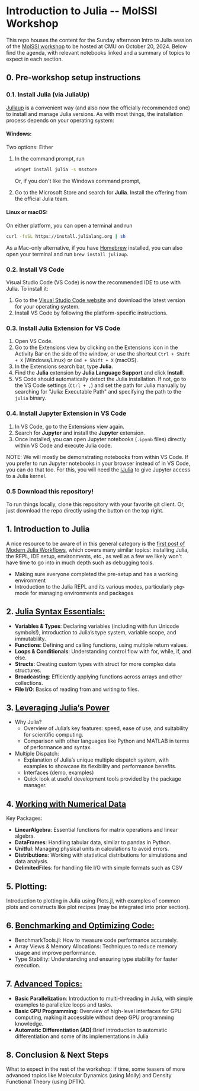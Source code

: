 # Introduction to Julia -- MolSSI Workshop

This repo houses the content for the Sunday afternoon Intro to Julia session of the [MolSSI workshop](https://juliamolsim.github.io/molssi_workshop/) to be hosted at CMU on October 20, 2024. Below find the agenda, with relevant notebooks linked and a summary of topics to expect in each section.

## 0. Pre-workshop setup instructions

### 0.1. Install Julia (via JuliaUp)
[Juliaup](https://github.com/JuliaLang/juliaup) is a convenient way (and also now the officially recommended one) to install and manage Julia versions. As with most things, the installation process depends on your operating system:

#### Windows: 
Two options: Either
1.  In the command prompt, run 
    ```bat
    winget install julia -s msstore
    ```
    Or, if you don't like the Windows command prompt,

2. Go to the Microsoft Store and search for **Julia**. Install the offering from the official Julia team.

#### Linux or macOS:
On either platform, you can open a terminal and run
```bash
curl -fsSL https://install.julialang.org | sh
```

As a Mac-only alternative, if you have [Homebrew](https://brew.sh/) installed, you can also open your terminal and run `brew install juliaup`.
    

### 0.2. Install VS Code
Visual Studio Code (VS Code) is now the recommended IDE to use with Julia. To install it:

1. Go to the [Visual Studio Code website](https://code.visualstudio.com/) and download the latest version for your operating system.
2. Install VS Code by following the platform-specific instructions.

### 0.3. Install Julia Extension for VS Code
1. Open VS Code.
2. Go to the Extensions view by clicking on the Extensions icon in the Activity Bar on the side of the window, or use the shortcut `Ctrl + Shift + X` (Windows/Linux) or `Cmd + Shift + X` (macOS).
3. In the Extensions search bar, type **Julia**.
4. Find the **Julia** extension by **Julia Language Support** and click **Install**.
5. VS Code should automatically detect the Julia installation. If not, go to the VS Code settings (`Ctrl + ,`) and set the path for Julia manually by searching for "Julia: Executable Path" and specifying the path to the `julia` binary.

### 0.4. Install Jupyter Extension in VS Code
1. In VS Code, go to the Extensions view again.
2. Search for **Jupyter** and install the **Jupyter** extension.
3. Once installed, you can open Jupyter notebooks (`.ipynb` files) directly within VS Code and execute Julia code.

NOTE: We will mostly be demonstrating notebooks from within VS Code. If you prefer to run Jupyter notebooks in your browser instead of in VS Code, you can do that too. For this, you will need the [IJulia](https://github.com/JuliaLang/IJulia.jl) to give Jupyter access to a Julia kernel.

### 0.5 Download this repository!
To run things locally, clone this repository with your favorite git client. Or, just download the repo directly using the button on the top right.

## 1. Introduction to Julia

A nice resource to be aware of in this general category is the [first post of Modern Julia Workflows](https://modernjuliaworkflows.org/writing/), which covers many similar topics: installing Julia, the REPL, IDE setup, environments, etc., as well as a few we likely won't have time to go into in much depth such as debugging tools.

* Making sure everyone completed the pre-setup and has a working environment
* Introduction to the Julia REPL and its various modes, particularly `pkg>` mode for managing environments and packages

## 2. [Julia Syntax Essentials:](syntax.ipynb)
  - **Variables & Types**: Declaring variables (including with fun Unicode symbols!), introduction to Julia’s type system, variable scope, and immutability.
  - **Functions**: Defining and calling functions, using multiple return values.
  - **Loops & Conditionals**: Understanding control flow with for, while, if, and else.
  - **Structs**: Creating custom types with struct for more complex data structures.
  - **Broadcasting**: Efficiently applying functions across arrays and other collections.
  - **File I/O**: Basics of reading from and writing to files.
    
## 3. [Leveraging Julia’s Power](whyjulia.ipynb)
  - Why Julia?
    - Overview of Julia’s key features: speed, ease of use, and suitability for scientific computing.
    - Comparison with other languages like Python and MATLAB in terms of performance and syntax.
  - Multiple Dispatch:
    - Explanation of Julia’s unique multiple dispatch system, with examples to showcase its flexibility and performance benefits.
    - Interfaces (demo, examples)
    - Quick look at useful development tools provided by the package manager.

## 4. [Working with Numerical Data](numericaldata.ipynb)
Key Packages:
  - **LinearAlgebra**: Essential functions for matrix operations and linear algebra.
  - **DataFrames**: Handling tabular data, similar to pandas in Python.
  - **Unitful**: Managing physical units in calculations to avoid errors.
  - **Distributions**: Working with statistical distributions for simulations and data analysis.
  - **DelimitedFiles**: for handling file I/O with simple formats such as CSV
    
## 5. Plotting:
Introduction to plotting in Julia using Plots.jl, with examples of common plots and constructs like plot recipes (may be integrated into prior section).

## 6. [Benchmarking and Optimizing Code:](optimization.ipynb)
  - BenchmarkTools.jl: How to measure code performance accurately.
  - Array Views & Memory Allocations: Techniques to reduce memory usage and improve performance.
  - Type Stability: Understanding and ensuring type stability for faster execution.

## 7. [Advanced Topics:](advanced.ipynb)
  - **Basic Parallelization**: Introduction to multi-threading in Julia, with simple examples to parallelize loops and tasks.
  - **Basic GPU Programming**: Overview of high-level interfaces for GPU computing, making it accessible without deep GPU programming knowledge.
  - **Automatic Differentiation (AD)**:Brief introduction to automatic differentiation and some of its implementations in Julia

## 8. Conclusion & Next Steps
What to expect in the rest of the workshop: If time, some teasers of more advanced topics like Molecular Dynamics (using Molly) and Density Functional Theory (using DFTK).
